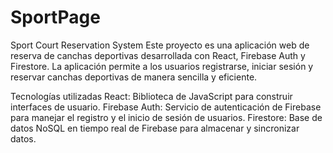 # SportPage
Sport Court Reservation System Este proyecto es una aplicación web de reserva de canchas deportivas desarrollada con React, Firebase Auth y Firestore. La aplicación permite a los usuarios registrarse, iniciar sesión y reservar canchas deportivas de manera sencilla y eficiente.

Tecnologías utilizadas
React: Biblioteca de JavaScript para construir interfaces de usuario.
Firebase Auth: Servicio de autenticación de Firebase para manejar el registro y el inicio de sesión de usuarios.
Firestore: Base de datos NoSQL en tiempo real de Firebase para almacenar y sincronizar datos.
